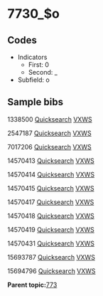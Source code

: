 # 7730\_$o

## Codes

-   Indicators
    -   First: 0
    -   Second: \_
-   Subfield: o

## Sample bibs

1338500 [Quicksearch](https://search.library.yale.edu/catalog/1338500) [VXWS](http://prodorbis.library.yale.edu:7014/vxws/GetHoldingsService?bibId=1338500)

2547187 [Quicksearch](https://search.library.yale.edu/catalog/2547187) [VXWS](http://prodorbis.library.yale.edu:7014/vxws/GetHoldingsService?bibId=2547187)

7017206 [Quicksearch](https://search.library.yale.edu/catalog/7017206) [VXWS](http://prodorbis.library.yale.edu:7014/vxws/GetHoldingsService?bibId=7017206)

14570413 [Quicksearch](https://search.library.yale.edu/catalog/14570413) [VXWS](http://prodorbis.library.yale.edu:7014/vxws/GetHoldingsService?bibId=14570413)

14570414 [Quicksearch](https://search.library.yale.edu/catalog/14570414) [VXWS](http://prodorbis.library.yale.edu:7014/vxws/GetHoldingsService?bibId=14570414)

14570415 [Quicksearch](https://search.library.yale.edu/catalog/14570415) [VXWS](http://prodorbis.library.yale.edu:7014/vxws/GetHoldingsService?bibId=14570415)

14570417 [Quicksearch](https://search.library.yale.edu/catalog/14570417) [VXWS](http://prodorbis.library.yale.edu:7014/vxws/GetHoldingsService?bibId=14570417)

14570418 [Quicksearch](https://search.library.yale.edu/catalog/14570418) [VXWS](http://prodorbis.library.yale.edu:7014/vxws/GetHoldingsService?bibId=14570418)

14570419 [Quicksearch](https://search.library.yale.edu/catalog/14570419) [VXWS](http://prodorbis.library.yale.edu:7014/vxws/GetHoldingsService?bibId=14570419)

14570431 [Quicksearch](https://search.library.yale.edu/catalog/14570431) [VXWS](http://prodorbis.library.yale.edu:7014/vxws/GetHoldingsService?bibId=14570431)

15693787 [Quicksearch](https://search.library.yale.edu/catalog/15693787) [VXWS](http://prodorbis.library.yale.edu:7014/vxws/GetHoldingsService?bibId=15693787)

15694796 [Quicksearch](https://search.library.yale.edu/catalog/15694796) [VXWS](http://prodorbis.library.yale.edu:7014/vxws/GetHoldingsService?bibId=15694796)

**Parent topic:**[773](../../tags/773/773.md)

